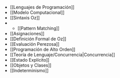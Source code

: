 
- [[Lenguajes de Programación]]
- [[Modelo Computacional]]
- [[Sintaxis Oz]]
- - [[Pattern Matching]]
- [[Asignaciones]]
- [[Definición Formal de Oz]]
- [[Evaluación Perezosa]]
- [[Programación de Alto Orden]]
- [[Teoría de Lenguaje/Concurrencia|Concurrencia]]
- [[Estado Explícito]]
- [[Objetos y Clases]]
- [[Indeterminismo]]
